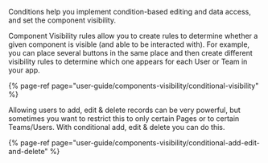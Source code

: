 [comment]: # ($page_title=🔀 Conditions)
[comment]: # ($page_description=Hide or show things based on different conditions)

Conditions help you implement condition-based editing and data access, and set the component visibility. 

Component Visibility rules allow you to create rules to determine whether a given component is visible \(and able to be interacted with\). For example, you can place several buttons in the same place and then create different visibility rules to determine which one appears for each User or Team in your app.

{% page-ref page="user-guide/components-visibility/conditional-visibility" %}

Allowing users to add, edit & delete records can be very powerful, but sometimes you want to restrict this to only certain Pages or to certain Teams/Users. With conditional add, edit & delete you can do this.

{% page-ref page="user-guide/components-visibility/conditional-add-edit-and-delete" %}




